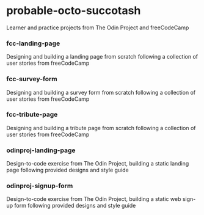 # probable-octo-succotash
Learner and practice projects from The Odin Project and freeCodeCamp


### fcc-landing-page

Designing and building a landing page from scratch following a collection of user stories from freeCodeCamp


### fcc-survey-form

Designing and building a survey form from scratch following a collection of user stories from freeCodeCamp


### fcc-tribute-page

Designing and building a tribute page from scratch following a collection of user stories from freeCodeCamp


### odinproj-landing-page

Design-to-code exercise from The Odin Project, building a static landing page following provided designs and style guide


### odinproj-signup-form

Design-to-code exercise from The Odin Project, building a static web sign-up form following provided designs and style guide
